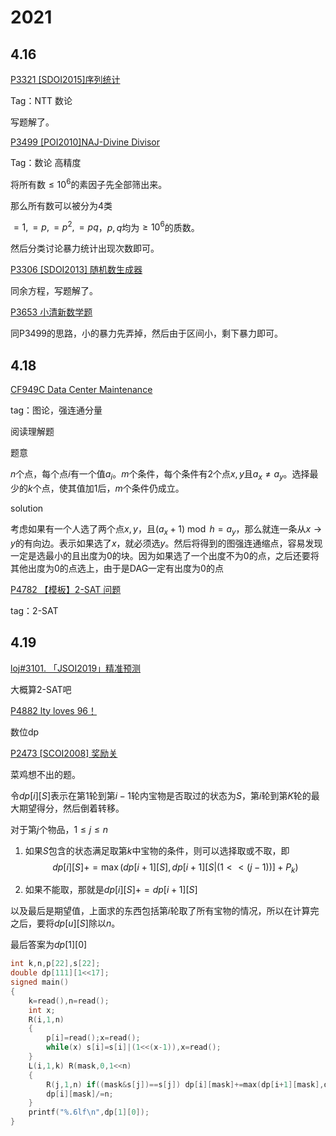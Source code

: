 
<!--more-->

# 2021

## 4.16

[P3321 [SDOI2015]序列统计](https://www.luogu.com.cn/problem/P3321)

Tag：NTT 数论 

写题解了。



[P3499 [POI2010]NAJ-Divine Divisor](https://www.luogu.com.cn/problem/P3499)

Tag：数论 高精度

将所有数$\leq 10^6$的素因子先全部筛出来。

那么所有数可以被分为4类

$=1,=p,=p^2,=pq$，$p,q$均为$\ge10^6$的质数。

然后分类讨论暴力统计出现次数即可。

[P3306 [SDOI2013] 随机数生成器](https://www.luogu.com.cn/problem/P3306)

同余方程，写题解了。

[P3653 小清新数学题](https://www.luogu.com.cn/problem/P3653)

同P3499的思路，小的暴力先弄掉，然后由于区间小，剩下暴力即可。

## 4.18

[CF949C Data Center Maintenance](https://www.luogu.com.cn/problem/CF949C)

tag：图论，强连通分量

阅读理解题

题意 

$n$个点，每个点$i$有一个值$a_i$。$m$个条件，每个条件有2个点$x,y$且$a_x\neq a_y$。选择最少的$k$个点，使其值加$1$后，$m$个条件仍成立。

solution

考虑如果有一个人选了两个点$x,y$，且$(a_x+1)\bmod h=a_y$，那么就连一条从$x\to y$的有向边。表示如果选了$x$，就必须选$y$。然后将得到的图强连通缩点，容易发现一定是选最小的且出度为0的块。因为如果选了一个出度不为$0$的点，之后还要将其他出度为0的点选上，由于是DAG一定有出度为0的点

[P4782 【模板】2-SAT 问题](https://www.luogu.com.cn/problem/P4782)

tag：2-SAT

## 4.19

[loj#3101. 「JSOI2019」精准预测](https://loj.ac/p/3101)

大概算2-SAT吧

[P4882 lty loves 96！](https://www.luogu.com.cn/problem/P4882)

数位dp

[P2473 [SCOI2008] 奖励关](https://www.luogu.com.cn/problem/P2473)

菜鸡想不出的题。

令$dp[i][S]$表示在第$1$轮到第$i-1$轮内宝物是否取过的状态为$S$，第$i$轮到第$K$轮的最大期望得分，然后倒着转移。

对于第$j$个物品，$1\leq j\leq n$

1. 如果$S$包含的状态满足取第$k$中宝物的条件，则可以选择取或不取，即
   $$
   dp[i][S] +=\max(dp[i+1][S],dp[i+1][S|(1<<(j-1))]+P_k)
   $$

2. 如果不能取，那就是$dp[i][S]+=dp[i+1][S]$

以及最后是期望值，上面求的东西包括第$i$轮取了所有宝物的情况，所以在计算完之后，要将$dp[u][S]$除以$n$。

最后答案为$dp[1][0]$

```c++
int k,n,p[22],s[22];
double dp[111][1<<17];
signed main()
{
	k=read(),n=read();
	int x;
	R(i,1,n)
	{
		p[i]=read();x=read();
		while(x) s[i]=s[i]|(1<<(x-1)),x=read();
	}
	L(i,1,k) R(mask,0,1<<n)
	{
		R(j,1,n) if((mask&s[j])==s[j]) dp[i][mask]+=max(dp[i+1][mask],dp[i+1][mask|(1<<(j-1))]+p[j]);else dp[i][mask]+=dp[i+1][mask];
		dp[i][mask]/=n;
	}
	printf("%.6lf\n",dp[1][0]);
}
```

